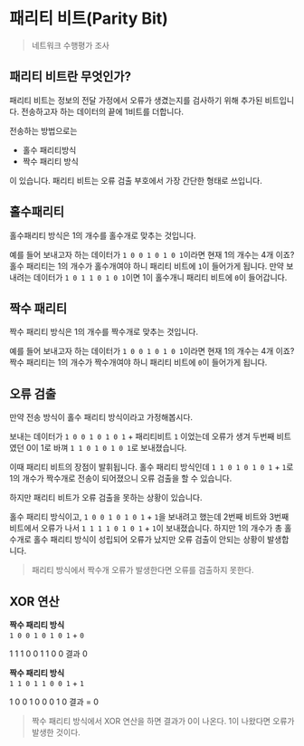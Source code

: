 # 패리티 비트(Parity Bit)

> 네트워크 수행평가 조사

## 패리티 비트란 무엇인가?

패리티 비트는 정보의 전달 가정에서 오류가 생겼는지를 검사하기 위해 추가된 비트입니다. 전송하고자 하는 데이터의 끝에 1비트를 더합니다.

전송하는 방법으로는

- 홀수 패리티방식
- 짝수 패리티 방식

이 있습니다. 패리티 비트는 오류 검출 부호에서 가장 간단한 형태로 쓰입니다.

## 홀수패리티

홀수패리티 방식은 1의 개수를 홀수개로 맞추는 것입니다.

예를 들어 보내고자 하는 데이터가 `1 0 0 1 0 1 0 1`이라면 현재 1의 개수는 4개 이죠? 홀수 패리티는 1의 개수가 홀수개여야 하니 패리티 비트에 `1`이 들어가게 됩니다.
만약 보내려는 데이터가 `1 0 1 1 0 1 0 1`이면 1이 홀수개니 패리티 비트에 `0`이 들어갑니다.

## 짝수 패리티

짝수 패리티 방식은 1의 개수를 짝수개로 맞추는 것입니다.

예를 들어 보내고자 하는 데이터가 `1 0 0 1 0 1 0 1`이라면 현재 1의 개수는 4개 이죠? 짝수 패리티는 1의 개수가 짝수개여야 하니 패리티 비트에 `0`이 들어가게 됩니다.

## 오류 검출

만약 전송 방식이 홀수 패리티 방식이라고 가정해봅시다.

보내는 데이터가 `1 0 0 1 0 1 0 1` + 패리티비트 `1` 이었는데 오류가 생겨 두번째 비트였던 0이 1로 바껴 `1 1 0 1 0 1 0 1`로 보내졌습니다.

이때 패리티 비트의 장점이 발휘됩니다.
홀수 패리티 방식인데 `1 1 0 1 0 1 0 1` + `1`로 1의 개수가 짝수개로 전송이 되어졌으니 오류 검출을 할 수 있습니다.

하지만 패리티 비트가 오류 검출을 못하는 상황이 있습니다.

홀수 패리티 방식이고, `1 0 0 1 0 1 0 1` + `1`을 보내려고 했는데 2번째 비트와 3번째 비트에서 오류가 나서 `1 1 1 1 0 1 0 1` + `1`이 보내졌습니다. 하지만 1의 개수가 총 홀수개로 홀수 패리티 방식이 성립되어 오류가 났지만 오류 검출이 안되는 상황이 발생합니다.

> 패리티 방식에서 짝수개 오류가 발생한다면 오류를 검출하지 못한다.

## XOR 연산

**짝수 패리티 방식**  
`1 0 0 1 0 1 0 1` + `0`

1 1 1 0 0 1 1 0 0 결과 0

**짝수 패리티 방식**  
`1 1 0 1 1 0 0 1` + `1`

1 0 0 1 0 0 0 1 0 결과 = 0

> 짝수 패리티 방식에서 XOR 연산을 하면 결과가 0이 나온다. 1이 나왔다면 오류가 발생한 것이다.
